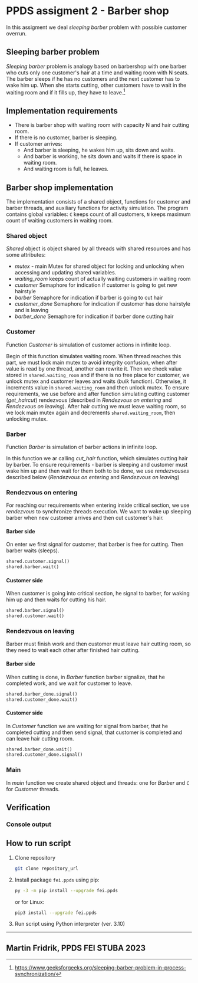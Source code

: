 # PPDS assigment 2 - Barber shop
In this assigment we deal _sleeping barber_ problem with possible customer overrun.
## Sleeping barber problem
_Sleeping barber_ problem is analogy based on barbershop with one barber who cuts only one customer's hair at a time and waiting room with N seats.
The barber sleeps if he has no customers and the next customer has to wake him up. When she starts cutting, other customers have to wait in the waiting room and if it fills up, they have to leave.[^1]
## Implementation requirements

- There is barber shop with waiting room with capacity N and hair cutting room.
- If there is no customer, barber is sleeping.
- If customer arrives:
  - And barber is sleeping, he wakes him up, sits down and waits.
  - And barber is working, he sits down and waits if there is space in waiting room.
  - And waiting room is full, he leaves.
## Barber shop implementation
The implementation consists of a shared object, functions for customer and barber threads, and auxiliary functions for activity simulation. 
The program contains global variables: `C` keeps count of all customers, `N` keeps maximum count of waiting customers in waiting room.
### Shared object
_Shared_ object is object shared by all threads with shared resources and has some attributes:
- _mutex_ - main Mutex for shared object for locking and unlocking when accessing and updating shared variables. 
- _waiting_room_ keeps count of actually waiting customers in waiting room
- _customer_ Semaphore for indication if customer is going to get new hairstyle
- _barber_ Semaphore for indication if barber is going to cut hair
- _customer_done_ Semaphore for indication if customer has done hairstyle and is leaving
- _barber_done_ Semaphore for indication if barber done cutting hair
 
### Customer
Function _Customer_ is simulation of customer actions in infinite loop.

Begin of this function simulates waiting room. When thread reaches this part, we must lock main mutex to avoid integrity confusion, when after value is read by one thread, another can rewrite it.
Then we check value stored in `shared.waiting_room` and if there is no free place for customer, we unlock mutex and customer leaves and waits (_bulk_ function).
Otherwise, it increments value in `shared.waiting_room` and then unlock mutex.
To ensure requirements, we use before and after function simulating cutting customer (_get_haircut_) rendezvous (described in _Rendezvous on entering_ and _Rendezvous on leaving_).
After hair cutting we must leave waiting room, so we lock main mutex again and decrements `shared.waiting_room`, then unlocking mutex.

### Barber
Function _Barber_ is simulation of barber actions in infinite loop.

In this function we ar calling _cut_hair_ function, which simulates cutting hair by barber.
To ensure requirements -  barber is sleeping and customer must wake him up and then wait for them both to be done, we use _rendezvouses_ described below (_Rendezvous on entering_ and _Rendezvous on leaving_)

### Rendezvous on entering
For reaching our requirements when entering inside critical section, we use _rendezvous_ to synchronize threads execution. 
We want to wake up sleeping barber when new customer arrives and then cut customer's hair.
#### Barber side
On enter we first signal for customer, that barber is free for cutting. Then barber waits (sleeps).
```Python
shared.customer.signal()
shared.barber.wait()
```
#### Customer side
When customer is going into critical section, he signal to barber, for waking him up and then waits for cutting his hair.
```Python
shared.barber.signal()
shared.customer.wait() 
```

### Rendezvous on leaving
Barber must finish work and then customer must leave hair cutting room, so they need to wait each other after finished hair cutting.
#### Barber side
When cutting is done, in _Barber_ function barber signalize, that he completed work, and we wait for customer to leave.    
```Python
shared.barber_done.signal()
shared.customer_done.wait()
```

#### Customer side
In _Customer_ function we are waiting for signal from barber, that he completed cutting and then send signal, that customer is completed and can leave hair cutting room.
```Python
shared.barber_done.wait()
shared.customer_done.signal()
```

### Main
In _main_ function we create shared object and threads: one for _Barber_ and `C` for _Customer_ threads.

## Verification

### Console output

## How to run script
1. Clone repository
   ```sh
   git clone repository_url
   ```
2. Install package `fei.ppds` using pip:
   ```sh
   py -3 -m pip install --upgrade fei.ppds
   ```
   or for Linux:
   ```sh
   pip3 install --upgrade fei.ppds
   ```
3. Run script using Python interpreter (ver. 3.10)

---
Martin Fridrik, PPDS FEI STUBA
2023
---

[^1]: https://www.geeksforgeeks.org/sleeping-barber-problem-in-process-synchronization/